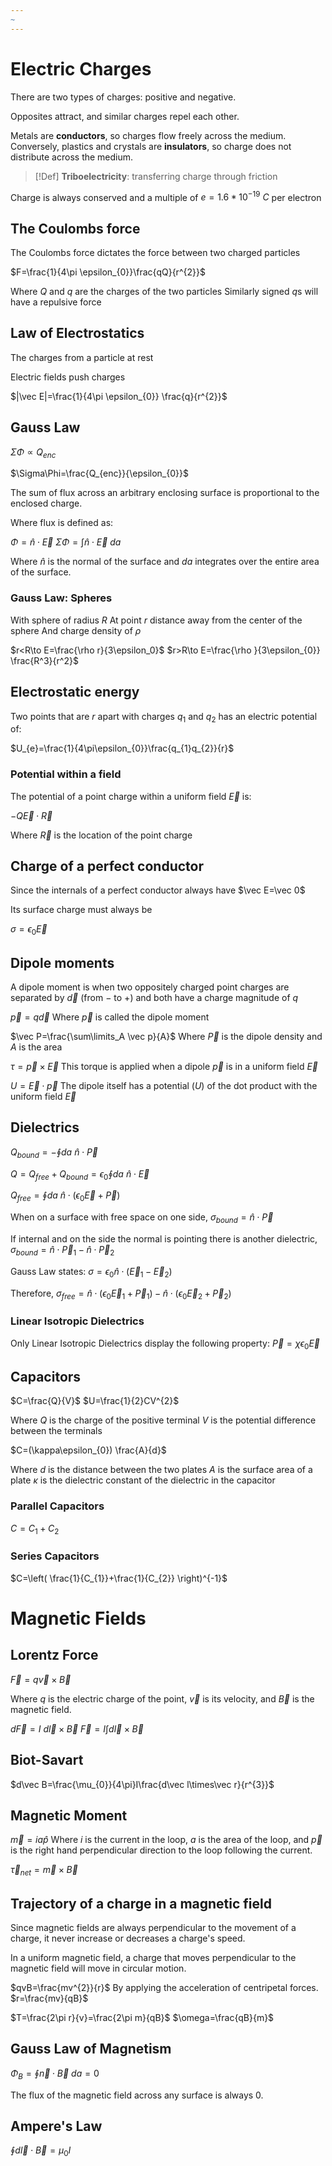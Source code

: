 ```yaml
---
~
---
```

# Electric Charges

There are two types of charges: positive and negative.

Opposites attract, and similar charges repel each other.

Metals are **conductors**, so charges flow freely across the medium. Conversely, plastics and crystals are **insulators**, so charge does not distribute across the medium.

>[!Def]
>**Triboelectricity**: transferring charge through friction

Charge is always conserved and a multiple of $e=1.6*10^{-19}~C$ per electron

## The Coulombs force

The Coulombs force dictates the force between two charged particles

$F=\frac{1}{4\pi \epsilon_{0}}\frac{qQ}{r^{2}}$

Where $Q$ and $q$ are the charges of the two particles
Similarly signed $q$s will have a repulsive force

## Law of Electrostatics

The charges from a particle at rest

Electric fields push charges

$|\vec E|=\frac{1}{4\pi \epsilon_{0}} \frac{q}{r^{2}}$

## Gauss Law

$\Sigma\Phi\propto Q_{enc}$

$\Sigma\Phi=\frac{Q_{enc}}{\epsilon_{0}}$

The sum of flux across an arbitrary enclosing surface is proportional to the enclosed charge.

Where flux is defined as:

$\Phi=\hat n\cdot \vec E$
$\Sigma\Phi=\int\hat n\cdot \vec E~da$

Where $\hat n$ is the normal of the surface and $da$ integrates over the entire area of the surface.

### Gauss Law: Spheres

With sphere of radius $R$
At point $r$ distance away from the center of the sphere
And charge density of $\rho$

$r<R\to E=\frac{\rho r}{3\epsilon_0}$
$r>R\to E=\frac{\rho }{3\epsilon_{0}} \frac{R^3}{r^2}$

## Electrostatic energy

Two points that are $r$ apart with charges $q_1$ and $q_2$ has an electric potential of:

$U_{e}=\frac{1}{4\pi\epsilon_{0}}\frac{q_{1}q_{2}}{r}$

### Potential within a field

The potential of a point charge within a uniform field $\vec E$ is:

$-Q\vec E \cdot \vec R$

Where $\vec R$ is the location of the point charge

## Charge of a perfect conductor

Since the internals of a perfect conductor always have $\vec E=\vec 0$

Its surface charge must always be

$\sigma=\epsilon_{0}\vec E$

## Dipole moments

A dipole moment is when two oppositely charged point charges are separated by $\vec d$ (from $-$ to $+$) and both have a charge magnitude of $q$

$\vec p=q\vec d$
Where $\vec p$ is called the dipole moment

$\vec P=\frac{\sum\limits_A \vec p}{A}$
Where $\vec P$ is the dipole density and $A$ is the area

$\tau=\vec p\times \vec E$
This torque is applied when a dipole $\vec p$ is in a uniform field $\vec E$

$U=\vec E\cdot \vec p$
The dipole itself has a potential ($U$) of the dot product with the uniform field $\vec E$

## Dielectrics

$Q_{bound}=-\oint da ~\hat n\cdot\vec P$

$Q=Q_{free}+Q_{bound}=\epsilon_{0}\oint da ~\hat n\cdot\vec E$

$Q_{free}=\oint da ~\hat n\cdot(\epsilon_{0}\vec E+\vec P)$

When on a surface with free space on one side,
$\sigma_{bound}=\hat n\cdot \vec P$

If internal and on the side the normal is pointing there is another dielectric,
$\sigma_{bound}=\hat n\cdot\vec P_{1}-\hat n\cdot\vec P_{2}$

Gauss Law states:
$\sigma=\epsilon_{0}\hat n\cdot(\vec E_{1}-\vec E_{2})$

Therefore,
$\sigma_{free}=\hat n\cdot(\epsilon_{0}\vec E_{1}+\vec P_{1})-\hat n\cdot(\epsilon_{0}\vec E_{2}+\vec P_{2})$

### Linear Isotropic Dielectrics

Only Linear Isotropic Dielectrics display the following property:
$\vec P=\chi \epsilon_{0}\vec E$
## Capacitors

$C=\frac{Q}{V}$
$U=\frac{1}{2}CV^{2}$

Where $Q$ is the charge of the positive terminal
$V$ is the potential difference between the terminals

$C=(\kappa\epsilon_{0}) \frac{A}{d}$

Where $d$ is the distance between the two plates
$A$ is the surface area of a plate
$\kappa$ is the dielectric constant of the dielectric in the capacitor

### Parallel Capacitors

$C=C_{1}+C_{2}$

### Series Capacitors

$C=\left( \frac{1}{C_{1}}+\frac{1}{C_{2}} \right)^{-1}$

# Magnetic Fields

## Lorentz Force

$\vec F=q\vec v\times\vec B$

Where $q$ is the electric charge of the point, $\vec v$ is its velocity, and $\vec B$ is the magnetic field.

$d\vec F=I~d\vec l\times \vec B$
$\vec F=I\int d\vec l\times \vec B$

## Biot-Savart

$d\vec B=\frac{\mu_{0}}{4\pi}I\frac{d\vec l\times\vec r}{r^{3}}$

## Magnetic Moment

$\vec m=ia\hat p$
Where $i$ is the current in the loop, $a$ is the area of the loop, and $\vec p$ is the right hand perpendicular direction to the loop following the current.

$\vec \tau_{net} = \vec m \times \vec B$

## Trajectory of a charge in a magnetic field

Since magnetic fields are always perpendicular to the movement of a charge, it never increase or decreases a charge's speed.

In a uniform magnetic field, a charge that moves perpendicular to the magnetic field will move in circular motion.

$qvB=\frac{mv^{2}}{r}$ By applying the acceleration of centripetal forces.
$r=\frac{mv}{qB}$

$T=\frac{2\pi r}{v}=\frac{2\pi m}{qB}$
$\omega=\frac{qB}{m}$

## Gauss Law of Magnetism

$\Phi_{B}=\oint \vec n\cdot \vec B~da=0$

The flux of the magnetic field across any surface is always 0.

## Ampere's Law

$\oint d\vec l\cdot\vec B=\mu_{0}I$

